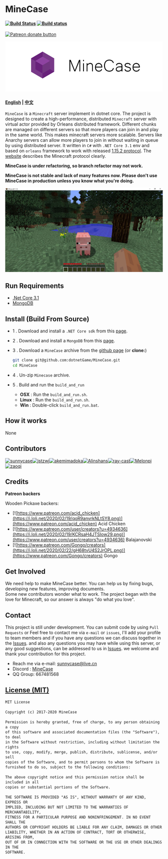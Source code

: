 MineCase 
======================================
#### [![Build Status](https://travis-ci.org/dotnetGame/MineCase.svg?branch=master)](https://travis-ci.org/dotnetGame/MineCase)   [![Build status](https://ci.appveyor.com/api/projects/status/w9h243k1lqee2ke5/branch/master?svg=true)](https://ci.appveyor.com/project/sunnycase/minecase/branch/master) 
<a href="https://www.patreon.com/SooChowJunWang"><img src="https://img.shields.io/endpoint.svg?url=https://shieldsio-patreon.herokuapp.com/SooChowJunWang&style=for-the-badge" alt="Patreon donate button" /></a>

![Logo](doc/logo/MineCaseLogo.png)

#### [English](https://github.com/dotnetGame/MineCase/blob/master/README.md) | [中文](https://github.com/dotnetGame/MineCase/blob/master/README-zh.md) 

`MineCase` is a `Minecraft` server implement in dotnet core. 
The project is designed to create a high-performance, distributed `Minecraft` server with virtual actor provided by Orleans distributed framework. 
Different chunks are managed on different servers so that more players can join in and play in the same world. This makes minecraft servers more scalable.
Servers like Anarchy servers can allow more players to join in without waiting in queue by using distributed server.
It written in `C#` with `.NET Core 3.1` env and based on `orleans` framework to work with released [1.15.2 protocol](https://www.minecraft.net/en-us/article/minecraft-java-edition-1-15-2). The [website](https://wiki.vg/) describes the Minecraft protocol clearly.

**MineCase is under refactoring, so branch refactor may not work.**

**MineCase is not stable and lack of many features now. Please don't use MineCase in production unless you know what you're doing.**

![Screenshots](screenshots/1.jpg)

## Run Requirements
* [.Net Core 3.1](https://www.microsoft.com/net/download)
* [MongoDB](https://www.mongodb.com/download-center/community)

## Install (Build From Source)
* 1 . Download and install a `.NET Core sdk` from this [page](https://www.microsoft.com/net/download).
* 2 . Download and install a `MongoDB` from this [page](https://www.mongodb.com/download-center?jmp=nav#community).
* 3 . Download a `MineCase` archive from the [github page](https://github.com/dotnetGame/MineCase/archive/master.zip)  (or **clone:**)
	
	```bash
	git clone git@github.com:dotnetGame/MineCase.git
	cd MineCase
	```
* 4 . Un-zip `Minecase` archive.
* 5 . Build and run the `build_and_run`
    * **OSX** : Run the `build_and_run.sh`.
    * **Linux** : Run the `build_and_run.sh`.
    * **Win** : Double-click `build_and_run.bat`.

## How it works
None



## Contributors
[![sunnycase](https://i.loli.net/2020/02/19/QWGu4759qeUam8c.png)](https://github.com/sunnycase)[![jstzwj](https://i.loli.net/2020/02/19/kSqmT7cFfp5Qi4L.png)](https://github.com/jstzwj)[![akemimadoka](https://i.loli.net/2020/02/19/s2GmUF7SwqzC9ER.png)](https://github.com/akemimadoka)[![Alinshans](https://i.loli.net/2020/02/19/yt9DE4LT1RkweQb.png)](https://github.com/Alinshans)[![ray-cast](https://i.loli.net/2020/02/19/r42VmKzjlpaQPCc.png)](https://github.com/ray-cast)[![Melonpi](https://i.loli.net/2020/02/19/KcW4pes71AR5bqH.png)](https://github.com/Melonpi)[![zaoqi](https://i.loli.net/2020/02/19/15ByH8UoICESudh.png)](https://github.com/zaoqi)

## Credits

**Patreon backers**

Wooden Pickaxe backers:

* [![https://www.patreon.com/acid_chicken](https://i.loli.net/2020/02/19/qoR9anvrkNLtSY8.png)](https://www.patreon.com/acid_chicken) Acid Chicken
* [![https://www.patreon.com/user/creators?u=4934636](https://i.loli.net/2020/02/19/KCRsaH4JTSIow29.png)](https://www.patreon.com/user/creators?u=4934636) Balajanovski
* [![https://www.patreon.com/Gongo/creators](https://i.loli.net/2020/02/22/gH68tvU4S2JrOPL.png)](https://www.patreon.com/Gongo/creators) Gongo

## Get Involved

We need help to make MineCase better. You can help us by fixing bugs, developing new features, improving documents.  
Some new contributors wonder what to work. The project began with the love for Minecraft, so our answer is always "do what you love". 

## Contact
This project is still under development. 
You can submit code by using `Pull Requests` or Feel free to contact me via `e-mail` or `issues`, I'll add your profile to team members
and if you have any questions we can discuss together in the [Issues](https://github.com/dotnetGame/MineCase/issues).
and also any questions you may have while using this server, or any good suggestions, can be addressed to us in [Issues](https://github.com/dotnetGame/MineCase/issues).
we welcome and thank your contribution for this project.

* Reach me via e-mail: sunnycase@live.cn
* Discord : [MineCase](https://discord.gg/8Z5RSRn)
* QQ Group: 667481568

[License (MIT)](https://raw.githubusercontent.com/dotnetGame/MineCase/master/LICENSE)
-------------------------------------------------------------------------------
	MIT License
	
	Copyright (c) 2017-2020 MineCase
	
	Permission is hereby granted, free of charge, to any person obtaining a copy
	of this software and associated documentation files (the "Software"), to deal
	in the Software without restriction, including without limitation the rights
	to use, copy, modify, merge, publish, distribute, sublicense, and/or sell
	copies of the Software, and to permit persons to whom the Software is
	furnished to do so, subject to the following conditions:
	
	The above copyright notice and this permission notice shall be included in all
	copies or substantial portions of the Software.
	
	THE SOFTWARE IS PROVIDED "AS IS", WITHOUT WARRANTY OF ANY KIND, EXPRESS OR
	IMPLIED, INCLUDING BUT NOT LIMITED TO THE WARRANTIES OF MERCHANTABILITY,
	FITNESS FOR A PARTICULAR PURPOSE AND NONINFRINGEMENT. IN NO EVENT SHALL THE
	AUTHORS OR COPYRIGHT HOLDERS BE LIABLE FOR ANY CLAIM, DAMAGES OR OTHER
	LIABILITY, WHETHER IN AN ACTION OF CONTRACT, TORT OR OTHERWISE, ARISING FROM,
	OUT OF OR IN CONNECTION WITH THE SOFTWARE OR THE USE OR OTHER DEALINGS IN THE
	SOFTWARE.
